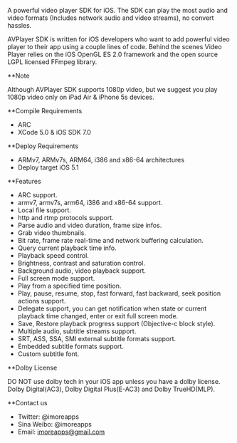 A powerful video player SDK for iOS. The SDK can play the most audio and video formats (Includes network audio and video streams), no convert hassles.

AVPlayer SDK is written for iOS developers who want to add powerful video player to their app using a couple lines of code. Behind the scenes Video Player relies on the iOS OpenGL ES 2.0 framework and the open source LGPL licensed FFmpeg library.

**Note

Although AVPlayer SDK supports 1080p video, but we suggest you play 1080p video only on iPad Air & iPhone 5s devices.

**Compile Requirements

 - ARC
 - XCode 5.0 & iOS SDK 7.0

**Deploy Requirements

 - ARMv7, ARMv7s, ARM64, i386 and x86-64 architectures
 - Deploy target iOS 5.1

**Features

 - ARC support.
 - armv7, armv7s, arm64, i386 and x86-64 support.
 - Local file support.
 - http and rtmp protocols support.
 - Parse audio and video duration, frame size infos.
 - Grab video thumbnails.
 - Bit rate, frame rate real-time and network buffering calculation.
 - Query current playback time info.
 - Playback speed control.
 - Brightness, contrast and saturation control.
 - Background audio, video playback support.
 - Full screen mode support.
 - Play from a specified time position.
 - Play, pause, resume, stop, fast forward, fast backward, seek position actions support.
 - Delegate support, you can get notification when state or current playback time changed, enter or exit full screen mode.
 - Save, Restore playback progress support (Objective-c block style).
 - Multiple audio, subtitle streams support.
 - SRT, ASS, SSA, SMI external subtitle formats support.
 - Embedded subtitle formats support.
 - Custom subtitle font.

**Dolby License

DO NOT use dolby tech in your iOS app unless you have a dolby license.
Dolby Digital(AC3), Dolby Digital Plus(E-AC3) and Dolby TrueHD(MLP).

**Contact us

 - Twitter: @imoreapps
 - Sina Weibo: @imoreapps
 - Email: imoreapps@gmail.com
